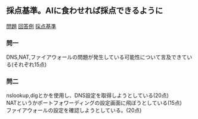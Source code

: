 ## 採点基準。AIに食わせれば採点できるように

[問題](/test/test1.md)
[回答例](/test/test1ans.md)
[採点基準](/test/test1MarkingScheme.md)


### 問一  
DNS,NAT,ファイアウォールの問題が発生している可能性について言及できている(それぞれ15点)  

### 問二
nslookup,digとかを使用し、DNS設定を取得しようとしている(20点)  
NATというかポートフォワーディングの設定画面に飛ぼうとしている(15点)  
ファイアウォールの設定を確認しようとしている。(20点)  
